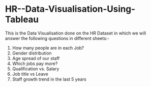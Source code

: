 # HR--Data-Visualisation-Using-Tableau

This is the Data Visualisation done on the HR Dataset in which we will answer the following questions in different sheets:-



1) How many people are in each Job? 
2) Gender distribution 
3) Age spread of our staff
4) Which jobs pay more? 
5) Qualification vs. Salary
6) Job title vs Leave  
7) Staff growth trend in the last 5 years
